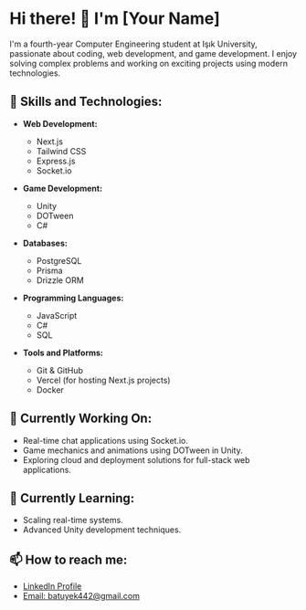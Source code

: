 # Hi there! 👋 I'm [Your Name]

I'm a fourth-year Computer Engineering student at Işık University, passionate about coding, web development, and game development. I enjoy solving complex problems and working on exciting projects using modern technologies.

## 🌟 Skills and Technologies:

* **Web Development:**
  * Next.js
  * Tailwind CSS
  * Express.js
  * Socket.io

* **Game Development:**
  * Unity
  * DOTween
  * C#

* **Databases:**
  * PostgreSQL
  * Prisma
  * Drizzle ORM

* **Programming Languages:**
  * JavaScript
  * C#
  * SQL

* **Tools and Platforms:**
  * Git & GitHub
  * Vercel (for hosting Next.js projects)
  * Docker

## 💼 Currently Working On:
* Real-time chat applications using Socket.io.
* Game mechanics and animations using DOTween in Unity.
* Exploring cloud and deployment solutions for full-stack web applications.

## 🌱 Currently Learning:
* Scaling real-time systems.
* Advanced Unity development techniques.

## 📫 How to reach me:
* [LinkedIn Profile](https://www.linkedin.com/in/batu-yekdaneh-32926b211/)
* [Email: batuyek442@gmail.com](mailto:batuyek442@gmail.com)
